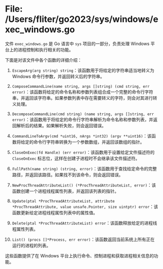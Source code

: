 # File: /Users/fliter/go2023/sys/windows/exec_windows.go

文件 `exec_windows.go` 是 Go 语言中 `sys` 项目的一部分，负责处理 Windows 平台上的进程控制和执行相关的功能。

下面是对该文件中各个函数的详细介绍：

1. `EscapeArg(arg string) string`：该函数用于将给定的字符串适当地转义为 Windows 命令行参数，并返回转义后的字符串。

2. `ComposeCommandLine(name string, args []string) (cmd string, err error)`：该函数将给定的命令名称和参数列表组合成一个完整的命令行字符串，并返回该字符串。如果参数列表中存在需要转义的字符，则会对其进行转义处理。

3. `DecomposeCommandLine(cmd string) (name string, args []string, err error)`：该函数用于将给定的命令行字符串解析为命令名称和参数列表，并返回解析后的结果。如果解析失败，则会返回错误。

4. `CommandLineToArgv(cmd *uint16, nArgs *int32) (argv **uint16)`：该函数将给定的命令行字符串转换为一个参数数组，并返回该数组的指针。

5. `CloseOnExec(fd Handle) (err error)`：该函数用于设置给定文件描述符的 `CloseOnExec` 标志位，这样在创建子进程时不会继承该文件描述符。

6. `FullPath(name string) (string, error)`：该函数用于查找给定命令的完整路径，并返回该路径。如果找不到该命令，则会返回错误。

7. `NewProcThreadAttributeList() (*ProcThreadAttributeList, error)`：该函数创建一个进程线程属性列表，并返回该列表的指针。

8. `Update(ptal *ProcThreadAttributeList, attribute *ProcThreadAttribute, value unsafe.Pointer, size uintptr) error`：该函数更新给定进程线程属性列表中的属性值。

9. `Delete(ptal *ProcThreadAttributeList) error`：该函数释放给定的进程线程属性列表。

10. `List() (procs []*Process, err error)`：该函数返回当前系统上所有正在运行的进程的列表。

这些函数提供了在 Windows 平台上执行命令、控制进程和获取进程相关信息的功能。

